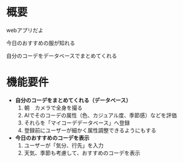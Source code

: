 # 概要

webアプリだよ

今日のおすすめの服が知れる

自分のコーデをデータベースでまとめてくれる

# 機能要件

- **自分のコーデをまとめてくれる（データベース）**
    1. 朝　カメラで全身を撮る
    2. AIでそのコーデの属性（色、カジュアル度、季節感）などを評価
    3. それらを「マイコーデデータベース」へ登録
    4. 登録前にユーザーが細かく属性調整できるようにもする
- **今日のおすすめのコーデを表示**
    1. ユーザーが「気分、行先」を入力
    2. 天気、季節も考慮して、おすすめのコーデを表示
